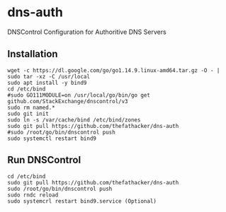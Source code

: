 # dns-auth
 DNSControl Configuration for Authoritive DNS Servers

## Installation
```
wget -c https://dl.google.com/go/go1.14.9.linux-amd64.tar.gz -O - | sudo tar -xz -C /usr/local
sudo apt install -y bind9
cd /etc/bind
#sudo GO111MODULE=on /usr/local/go/bin/go get github.com/StackExchange/dnscontrol/v3
sudo rm named.*
sudo git init
sudo ln -s /var/cache/bind /etc/bind/zones
sudo git pull https://github.com/thefathacker/dns-auth
#sudo /root/go/bin/dnscontrol push
sudo systemctl restart bind9
```

## Run DNSControl
```
cd /etc/bind
sudo git pull https://github.com/thefathacker/dns-auth
sudo /root/go/bin/dnscontrol push
sudo rndc reload
sudo systemcrl restart bind9.service (Optional)
```